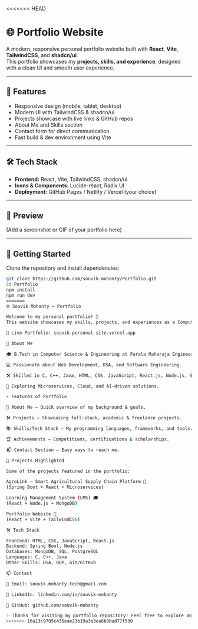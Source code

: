 <<<<<<< HEAD
# 🌐 Portfolio Website

A modern, responsive personal portfolio website built with **React**, **Vite**, **TailwindCSS**, and **shadcn/ui**.  
This portfolio showcases my **projects, skills, and experience**, designed with a clean UI and smooth user experience.

---

## 🚀 Features

- Responsive design (mobile, tablet, desktop)
- Modern UI with TailwindCSS & shadcn/ui
- Projects showcase with live links & GitHub repos
- About Me and Skills section
- Contact form for direct communication
- Fast build & dev environment using Vite

---

## 🛠️ Tech Stack

- **Frontend:** React, Vite, TailwindCSS, shadcn/ui
- **Icons & Components:** Lucide-react, Radix UI
- **Deployment:** GitHub Pages / Netlify / Vercel (your choice)

---

## 📸 Preview

(Add a screenshot or GIF of your portfolio here)

---

## 📂 Getting Started

Clone the repository and install dependencies:

```bash
git clone https://github.com/souvik-mohanty/Portfolio.git
cd Portfolio
npm install
npm run dev
=======
🌐 Souvik Mohanty – Portfolio

Welcome to my personal portfolio! 🚀
This website showcases my skills, projects, and experiences as a Computer Science & Engineering student, web developer, and tech enthusiast.

🔗 Live Portfolio: souvik-personal-site.vercel.app

📌 About Me

🎓 B.Tech in Computer Science & Engineering at Parala Maharaja Engineering College.

💻 Passionate about Web Development, DSA, and Software Engineering.

🛠️ Skilled in C, C++, Java, HTML, CSS, JavaScript, React.js, Node.js, Spring Boot, MongoDB, SQL.

🌱 Exploring Microservices, Cloud, and AI-driven solutions.

⚡ Features of Portfolio

📖 About Me – Quick overview of my background & goals.

🛠️ Projects – Showcasing full-stack, academic & freelance projects.

📚 Skills/Tech Stack – My programming languages, frameworks, and tools.

🏆 Achievements – Competitions, certifications & scholarships.

📬 Contact Section – Easy ways to reach me.

🚀 Projects Highlighted

Some of the projects featured in the portfolio:

AgroLink – Smart Agricultural Supply Chain Platform 🌱
(Spring Boot + React + Microservices)

Learning Management System (LMS) 🎓
(React + Node.js + MongoDB)

Portfolio Website 💼
(React + Vite + TailwindCSS)

🛠️ Tech Stack

Frontend: HTML, CSS, JavaScript, React.js
Backend: Spring Boot, Node.js
Databases: MongoDB, SQL, PostgreSQL
Languages: C, C++, Java
Other Skills: DSA, OOP, Git/GitHub

📫 Contact

📧 Email: souvik.mohanty.tech@gmail.com

💼 LinkedIn: linkedin.com/in/souvik-mohanty

🐙 GitHub: github.com/souvik-mohanty

✨ Thanks for visiting my portfolio repository! Feel free to explore and connect with me.
>>>>>>> 16a13c9705c435eae23b19a3a3ea6b9bad77f530
